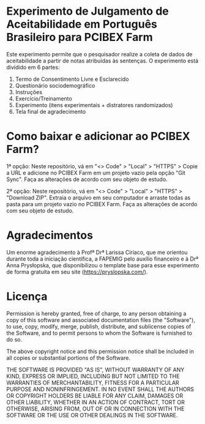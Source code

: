 # Experimento de Julgamento de Aceitabilidade em Português Brasileiro para PCIBEX Farm
Este experimento permite que o pesquisador realize a coleta de dados de aceitabilidade a partir de notas atribuídas às sentenças. O experimento está dividido em 6 partes:

1. Termo de Consentimento Livre e Esclarecido
2. Questionário sociodemográfico
3. Instruções
4. Exercício/Treinamento
5. Experimento (itens experimentais + distratores randomizados)
6. Tela final de agradecimento

# Como baixar e adicionar ao PCIBEX Farm?

1ª opção: Neste repositório, vá em "<> Code" > "Local" > "HTTPS" > Copie a URL e adicione no PCIBEX Farm em um projeto vazio pela opção "Git Sync". Faça as alterações de acordo com seu objeto de estudo.

2ª opção: Neste repositório, vá em "<> Code" > "Local" > "HTTPS" > "Download ZIP". Extraia o arquivo em seu computador e arraste todas as pasta para um projeto vazio no PCIBEX Farm. Faça as alterações de acordo com seu objeto de estudo.

# Agradecimentos

Um enorme agradecimento à Profª Drª Larissa Ciríaco, que me orientou durante toda a iniciação científica, a FAPEMIG pelo auxílio financeiro e à Drª Anna Prysłopska, que disponibilizou o template base para esse experimento de forma gratuita em seu site (https://pryslopska.com/).

# Licença

Permission is hereby granted, free of charge, to any person obtaining a copy of this software and associated documentation files (the "Software"), to use, copy, modify, merge, publish, distribute, and sublicense copies of the Software, and to permit persons to whom the Software is furnished to do so.

The above copyright notice and this permission notice shall be included in all copies or substantial portions of the Software.

THE SOFTWARE IS PROVIDED "AS IS", WITHOUT WARRANTY OF ANY KIND, EXPRESS OR IMPLIED, INCLUDING BUT NOT LIMITED TO THE WARRANTIES OF MERCHANTABILITY, FITNESS FOR A PARTICULAR PURPOSE AND NONINFRINGEMENT. IN NO EVENT SHALL THE AUTHORS OR COPYRIGHT HOLDERS BE LIABLE FOR ANY CLAIM, DAMAGES OR OTHER LIABILITY, WHETHER IN AN ACTION OF CONTRACT, TORT OR OTHERWISE, ARISING FROM, OUT OF OR IN CONNECTION WITH THE SOFTWARE OR THE USE OR OTHER DEALINGS IN THE SOFTWARE.
